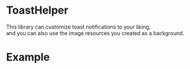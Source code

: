 # ToastHelper

This library can customize toast notifications to your liking,<br/>
and you can also use the image resources you created as a background.

# Example
<pre></pre>

